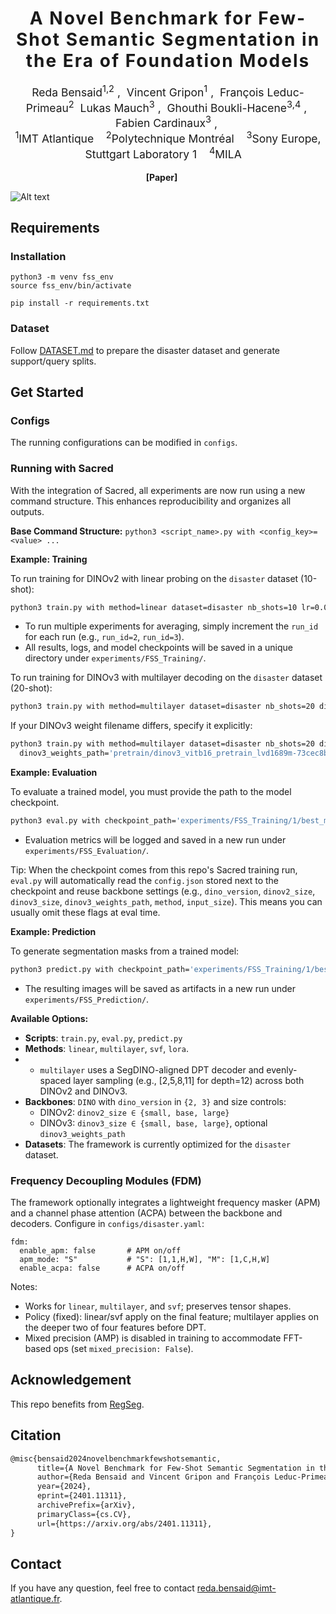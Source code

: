 <h1 align='center' style="text-align:center; font-weight:bold; font-size:2.0em;letter-spacing:2.0px;"> A Novel Benchmark for Few-Shot Semantic Segmentation in the Era of Foundation Models </h1>

<p align='center' style="text-align:center;font-size:1.25em;">
    <a href="https://scholar.google.com/citations?user=InQw64sAAAAJ&hl=fr" target="_blank" style="text-decoration: none;">Reda Bensaid<sup>1,2</sup></a>&nbsp;,&nbsp;
    <a href="https://scholar.google.com/citations?user=n3IKEqgAAAAJ&hl=fr" target="_blank" style="text-decoration: none;">Vincent Gripon<sup>1</sup></a>&nbsp;,&nbsp;
    <a href="https://scholar.google.ca/citations?user=SQrTW_kAAAAJ&hl=en" target="_blank" style="text-decoration: none;">François Leduc-Primeau<sup>2</sup></a>&nbsp;
    <a href="https://scholar.google.com/citations?user=ivJ6Tf8AAAAJ&hl=de" target="_blank" style="text-decoration: none;">Lukas Mauch<sup>3</sup></a>&nbsp;,&nbsp;
    <a href="https://scholar.google.fr/citations?user=FwjpGsgAAAAJ&hl=fr" target="_blank" style="text-decoration: none;">Ghouthi Boukli-Hacene<sup>3,4</sup></a>&nbsp;,&nbsp;
    <a href="https://scholar.google.com/citations?user=UFl8n4gAAAAJ&hl=de" target="_blank" style="text-decoration: none;">Fabien Cardinaux<sup>3</sup></a>&nbsp;,&nbsp;
	<br>
<sup>1</sup>IMT Atlantique&nbsp;&nbsp;&nbsp;
<sup>2</sup>Polytechnique Montréal&nbsp;&nbsp;&nbsp;
<sup>3</sup>Sony Europe, Stuttgart Laboratory 1&nbsp;&nbsp;&nbsp;
<sup>4</sup>MILA&nbsp;&nbsp;&nbsp;

</p>

<p align='center';>

</p>
<p align='center' style="text-align:center;font-size:2.5 em;">
<b>
    <a href="https://arxiv.org/abs/2401.11311" target="_blank" style="text-decoration: none;">[Paper]</a>&nbsp;&nbsp;&nbsp;&nbsp;&nbsp;&nbsp;
</b>
</p>


![Alt text](static/main_figure.png)

## Requirements
### Installation
```
python3 -m venv fss_env
source fss_env/bin/activate

pip install -r requirements.txt
```

### Dataset
Follow [DATASET.md](DATASET.md) to prepare the disaster dataset and generate support/query splits.

## Get Started
### Configs
The running configurations can be modified in `configs`. 

### Running with Sacred

With the integration of Sacred, all experiments are now run using a new command structure. This enhances reproducibility and organizes all outputs.

**Base Command Structure:**
`python3 <script_name>.py with <config_key>=<value> ...`

**Example: Training**

To run training for DINOv2 with linear probing on the `disaster` dataset (10-shot):
```bash
python3 train.py with method=linear dataset=disaster nb_shots=10 lr=0.01 run_id=1
```
- To run multiple experiments for averaging, simply increment the `run_id` for each run (e.g., `run_id=2`, `run_id=3`).
- All results, logs, and model checkpoints will be saved in a unique directory under `experiments/FSS_Training/`.

To run training for DINOv3 with multilayer decoding on the `disaster` dataset (20-shot):
```bash
python3 train.py with method=multilayer dataset=disaster nb_shots=20 dino_version=3 dinov3_size=base run_id=1
```
If your DINOv3 weight filename differs, specify it explicitly:
```bash
python3 train.py with method=multilayer dataset=disaster nb_shots=20 dino_version=3 dinov3_size=base \
  dinov3_weights_path='pretrain/dinov3_vitb16_pretrain_lvd1689m-73cec8be.pth' run_id=1
```

**Example: Evaluation**

To evaluate a trained model, you must provide the path to the model checkpoint.
```bash
python3 eval.py with checkpoint_path='experiments/FSS_Training/1/best_model.pth' nb_shots=10
```
- Evaluation metrics will be logged and saved in a new run under `experiments/FSS_Evaluation/`.

Tip: When the checkpoint comes from this repo's Sacred training run, `eval.py` will automatically read the
`config.json` stored next to the checkpoint and reuse backbone settings (e.g., `dino_version`, `dinov2_size`,
`dinov3_size`, `dinov3_weights_path`, `method`, `input_size`). This means you can usually omit these flags at eval time.

**Example: Prediction**

To generate segmentation masks from a trained model:
```bash
python3 predict.py with checkpoint_path='experiments/FSS_Training/1/best_model.pth' nb_shots=10
```
- The resulting images will be saved as artifacts in a new run under `experiments/FSS_Prediction/`.

**Available Options:**
- **Scripts**: `train.py`, `eval.py`, `predict.py`
- **Methods**: `linear`, `multilayer`, `svf`, `lora`.
-   - `multilayer` uses a SegDINO-aligned DPT decoder and evenly-spaced layer sampling (e.g., [2,5,8,11] for depth=12) across both DINOv2 and DINOv3.
- **Backbones**: `DINO` with `dino_version` in `{2, 3}` and size controls:
  - DINOv2: `dinov2_size ∈ {small, base, large}`
  - DINOv3: `dinov3_size ∈ {small, base, large}`, optional `dinov3_weights_path`
- **Datasets**: The framework is currently optimized for the `disaster` dataset.

### Frequency Decoupling Modules (FDM)
The framework optionally integrates a lightweight frequency masker (APM) and a channel phase attention (ACPA) between the backbone and decoders. Configure in `configs/disaster.yaml`:

```
fdm:
  enable_apm: false       # APM on/off
  apm_mode: "S"           # "S": [1,1,H,W], "M": [1,C,H,W]
  enable_acpa: false      # ACPA on/off
```

Notes:
- Works for `linear`, `multilayer`, and `svf`; preserves tensor shapes.
- Policy (fixed): linear/svf apply on the final feature; multilayer applies on the deeper two of four features before DPT.
- Mixed precision (AMP) is disabled in training to accommodate FFT-based ops (set `mixed_precision: False`).


## Acknowledgement

This repo benefits from [RegSeg](https://github.com/RolandGao/RegSeg).

## Citation
```latex
@misc{bensaid2024novelbenchmarkfewshotsemantic,
      title={A Novel Benchmark for Few-Shot Semantic Segmentation in the Era of Foundation Models}, 
      author={Reda Bensaid and Vincent Gripon and François Leduc-Primeau and Lukas Mauch and Ghouthi Boukli Hacene and Fabien Cardinaux},
      year={2024},
      eprint={2401.11311},
      archivePrefix={arXiv},
      primaryClass={cs.CV},
      url={https://arxiv.org/abs/2401.11311}, 
}
```

## Contact

If you have any question, feel free to contact reda.bensaid@imt-atlantique.fr.
